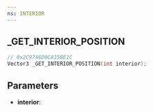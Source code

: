 ```yaml
---
ns: INTERIOR
---
```

## _GET_INTERIOR_POSITION

```c
// 0x2C9746D0CA15BE1C
Vector3 _GET_INTERIOR_POSITION(int interior);
```

## Parameters
* **interior**:
